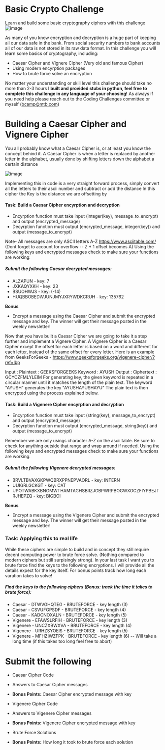# Basic Crypto Challenge 
Learn and build some basic cryptography ciphers with this challenge
![image](https://user-images.githubusercontent.com/109309034/179059146-0b968f1f-ff22-423e-9f16-f7d8f0dd7f9c.png)

As many of you know encryption and decryption is a huge part of keeping all our data safe in the bank.
From social security numbers to bank accounts all of our data is not stored in its raw data format.
In this challenge you will learn some basics of cryptography, including:
  - Caesar Cipher and Vignere Cipher (Very old and famous Cipher)
  - Using modern encyrption packages
  - How to brute force solve an encryption
  
  
No matter your understanding or skill level this challenge should take no more than 2-3 hours
**I built and provided stubs in python, feel free to complete this challenge in any language of your choosing!**
As always if you need help please reach out to the Coding Challenges committee or myself (bcamp@mtb.com)

# Building a Caesar Cipher and Vignere Cipher

You all probably know what a Caesar Cipher is, or at least you know the concept behind it.
A Caesar Cipher is when a letter is replaced by another letter in the alphabet, usually done by shifting letters down the alphabet a certain distance

![image](https://user-images.githubusercontent.com/109309034/179060326-89d8f1a1-d148-4884-a57a-480567f79452.png)

Implementing this in code is a very straight forward process, simply convert all the letters to their ascii number and subtract or add the distance
In this cipher the Key is the distance we are offsetting by

#### **Task: Build a Caesar Cipher encyrption and decryption**
- Encyrption function must take input (integer(key), message_to_encrypt) and output (encrypted_message)
- Decyrption function must output (encrypted_message, integer(key)) and output (message_to_encrypt)

Note- All messages are only ASCII letters A-Z https://www.asciitable.com/ (Dont forget to account for overflow -- Z + 1 offset becomes A)
Using the following keys and encrypted messages check to make sure your functions are working:
##### **Submit the following Caesar decrypted messages:**
  - ALZAPUN - key: 7
  - JXKAQYXKH - key: 23
  - BSUOHWJS - key: (-14)
  - HUQBBOBEDWJUNJMYJXRYWDKCRUH - key: 135762

**Bonus**
  - Encrypt a message using the Caesar Cipher and submit the encrypted message and key. The winner will get their message posted in the weekly newsletter!


Now that you have built a Caesar Cipher we are going to take it a step further and implement a Vignere Cipher.
A Vignere Cipher is a Caesar Cipher except the offset for each letter is based on a word and different for each letter, instead of the same offset for every letter.
Here is an example from GeeksForGeeks - https://www.geeksforgeeks.org/vigenere-cipher/?ref=lbp

Input : Plaintext :   GEEKSFORGEEKS
             Keyword :  AYUSH
Output : Ciphertext :  GCYCZFMLYLEIM
For generating key, the given keyword is repeated
in a circular manner until it matches the length of 
the plain text.
The keyword "AYUSH" generates the key "AYUSHAYUSHAYU"
The plain text is then encrypted using the process 
explained below.

#### **Task: Build a Vigenere Cipher encyrption and decryption**
- Encyrption function must take input (string(key), message_to_encrypt) and output (encrypted_message)
- Decyrption function must output (encrypted_message, string(key)) and output (message_to_encrypt)

Remember we are only usings character A-Z on the ascii table. Be sure to check for anything outside that range and wrap around if needed.
Using the following keys and encrypted messages check to make sure your functions are working:
##### **Submit the following Vigenere decrypted messages:**
  - BRVLTBVAXGKPWQBRXPPNEPVAORL - key: INTERN
  - UUIGRLGCKGT - key: CAT
  - UPOTWABKXBNGMWTHAMTAGHSBIIZJGBPWRPBOGWXOCZFIYPBEJTRJHEPZQ - key: BIGBOI

**Bonus**
  - Encrypt a message using the Vigenere Cipher and submit the encrypted message and key. The winner will get their message posted in the weekly newsletter!


### **Task: Applying this to real life**

While these ciphers are simple to build and in concept they still require decent computing power to brute force solve. (Nothing compared to modern ciphers but still surpisingly strong).
In your last task I want you to brute force find the keys to the following encryptions. I will provide all the details expect for the key itself.
For bonus points track how long each varation takes to solve!

##### **Find the keys to the following ciphers (Bonus: track the time it takes to brute force):**
  - Caesar - DTWVGHQTEG - BRUTEFORCE - key length (3)
  - Caesar - CSVUFGPSDF - BRUTEFORCE - key length (4)
  - Caesar - KADCNOXALN - BRUTEFORCE - key length (5)
  - Vigenere - EFAWSLRFIH - BRUTEFORCE - key length (3)
  - Vigenere - UNCZXBWXVA - BRUTEFORCE - key length (4)
  - Vigenere - URHZSYOEIS - BRUTEFORCE - key length (5)
  - Vigenere - MFHZIWZFPK - BRUTEFORCE - key length (6) -- Will take a long time (if this takes too long feel free to abort)

# Submit the following

  - Caesar Cipher Code
  - Answers to Caesar Cipher messages
  - **Bonus Points:** Caesar Cipher encrypted message with key
 
  - Vigenere Cipher Code
  - Answers to Vigenere Cipher messages
  - **Bonus Points:** Vigenere Cipher encrypted message with key
  
  - Brute Force Solutions
  - **Bonus Points:** How long it took to brute force each solution
